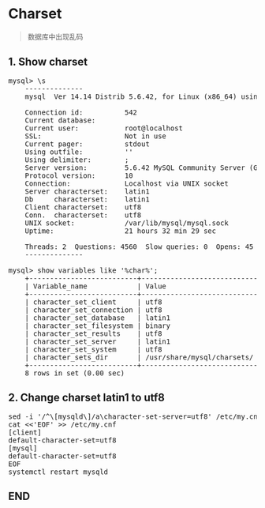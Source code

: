 # Charset
> 数据库中出现乱码

## 1. Show charset

<pre>
mysql> \s
    --------------
    mysql  Ver 14.14 Distrib 5.6.42, for Linux (x86_64) using  EditLine wrapper
    
    Connection id:          542
    Current database:
    Current user:           root@localhost
    SSL:                    Not in use
    Current pager:          stdout
    Using outfile:          ''
    Using delimiter:        ;
    Server version:         5.6.42 MySQL Community Server (GPL)
    Protocol version:       10
    Connection:             Localhost via UNIX socket
    Server characterset:    latin1
    Db     characterset:    latin1
    Client characterset:    utf8
    Conn.  characterset:    utf8
    UNIX socket:            /var/lib/mysql/mysql.sock
    Uptime:                 21 hours 32 min 29 sec
    
    Threads: 2  Questions: 4560  Slow queries: 0  Opens: 45  Flush tables: 1  Open tables: 38  Queries per second avg: 0.058
    --------------

mysql> show variables like '%char%';
    +--------------------------+----------------------------+
    | Variable_name            | Value                      |
    +--------------------------+----------------------------+
    | character_set_client     | utf8                       |
    | character_set_connection | utf8                       |
    | character_set_database   | latin1                     |
    | character_set_filesystem | binary                     |
    | character_set_results    | utf8                       |
    | character_set_server     | latin1                     |
    | character_set_system     | utf8                       |
    | character_sets_dir       | /usr/share/mysql/charsets/ |
    +--------------------------+----------------------------+
    8 rows in set (0.00 sec)
</pre>

## 2. Change charset latin1 to utf8

<pre>
sed -i '/^\[mysqld\]/a\character-set-server=utf8' /etc/my.cnf
cat <<'EOF' >> /etc/my.cnf
[client]
default-character-set=utf8
[mysql]
default-character-set=utf8
EOF
systemctl restart mysqld
</pre>

## END
